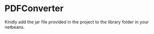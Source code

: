 # PDFConverter
Kindly add the jar file provided in the project to the library folder in your netbeans.
